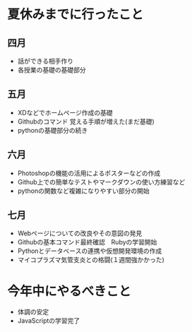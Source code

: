 # 夏休みまでに行ったこと
## 四月
- 話ができる相手作り
- 各授業の基礎の基礎部分

## 五月
- XDなどでホームページ作成の基礎
- Githubのコマンド 覚える手順が増えた(まだ基礎)
- pythonの基礎部分の続き

## 六月
- Photoshopの機能の活用によるポスターなどの作成
- Github上での簡単なテストやマークダウンの使い方練習など
- pythonの関数など複雑になりやすい部分の開始

## 七月
- Webページについての改良やその意図の発見
- Githubの基本コマンド最終確認　Rubyの学習開始
- Pythonとデータベースの連携や仮想開発環境の作成
- マイコプラズマ気管支炎との格闘(１週間強かかった)

# 今年中にやるべきこと
- 体調の安定
- JavaScriptの学習完了
